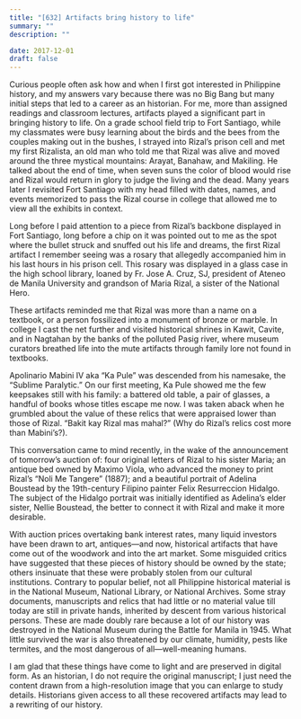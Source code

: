 ```yaml
---
title: "[632] Artifacts bring history to life"
summary: ""
description: ""

date: 2017-12-01
draft: false
---
```


Curious people often ask how and when I first got interested in Philippine history, and my answers vary because there was no Big Bang but many initial steps that led to a career as an historian. For me, more than assigned readings and classroom lectures, artifacts played a significant part in bringing history to life. On a grade school field trip to Fort Santiago, while my classmates were busy learning about the birds and the bees from the couples making out in the bushes, I strayed into Rizal’s prison cell and met my first Rizalista, an old man who told me that Rizal was alive and moved around the three mystical mountains: Arayat, Banahaw, and Makiling. He talked about the end of time, when seven suns the color of blood would rise and Rizal would return in glory to judge the living and the dead. Many years later I revisited Fort Santiago with my head filled with dates, names, and events memorized to pass the Rizal course in college that allowed me to view all the exhibits in context.

Long before I paid attention to a piece from Rizal’s backbone displayed in Fort Santiago, long before a chip on it was pointed out to me as the spot where the bullet struck and snuffed out his life and dreams, the first Rizal artifact I remember seeing was a rosary that allegedly accompanied him in his last hours in his prison cell. This rosary was displayed in a glass case in the high school library, loaned by Fr. Jose A. Cruz, SJ, president of Ateneo de Manila University and grandson of Maria Rizal, a sister of the National Hero.

These artifacts reminded me that Rizal was more than a name on a textbook, or a person fossilized into a monument of bronze or marble. In college I cast the net further and visited historical shrines in Kawit, Cavite, and in Nagtahan by the banks of the polluted Pasig river, where museum curators breathed life into the mute artifacts through family lore not found in textbooks.

Apolinario Mabini IV aka “Ka Pule” was descended from his namesake, the “Sublime Paralytic.” On our first meeting, Ka Pule showed me the few keepsakes still with his family: a battered old table, a pair of glasses, a handful of books whose titles escape me now. I was taken aback when he grumbled about the value of these relics that were appraised lower than those of Rizal. “Bakit kay Rizal mas mahal?” (Why do Rizal’s relics cost more than Mabini’s?).

This conversation came to mind recently, in the wake of the announcement of tomorrow’s auction of: four original letters of Rizal to his sister Maria; an antique bed owned by Maximo Viola, who advanced the money to print Rizal’s “Noli Me Tangere” (1887); and a beautiful portrait of Adelina Boustead by the 19th-century Filipino painter Felix Resurreccion Hidalgo. The subject of the Hidalgo portrait was initially identified as Adelina’s elder sister, Nellie Boustead, the better to connect it with Rizal and make it more desirable.

With auction prices overtaking bank interest rates, many liquid investors have been drawn to art, antiques—and now, historical artifacts that have come out of the woodwork and into the art market. Some misguided critics have suggested that these pieces of history should be owned by the state; others insinuate that these were probably stolen from our cultural institutions. Contrary to popular belief, not all Philippine historical material is in the National Museum, National Library, or National Archives. Some stray documents, manuscripts and relics that had little or no material value till today are still in private hands, inherited by descent from various historical persons. These are made doubly rare because a lot of our history was destroyed in the National Museum during the Battle for Manila in 1945. What little survived the war is also threatened by our climate, humidity, pests
like termites, and the most dangerous of all—well-meaning humans.

I am glad that these things have come to light and are preserved in digital form. As an historian, I do not require the original manuscript; I just need the content drawn from a high-resolution image that you can enlarge to study details. Historians given access to all these recovered artifacts may lead to a rewriting of our history.
